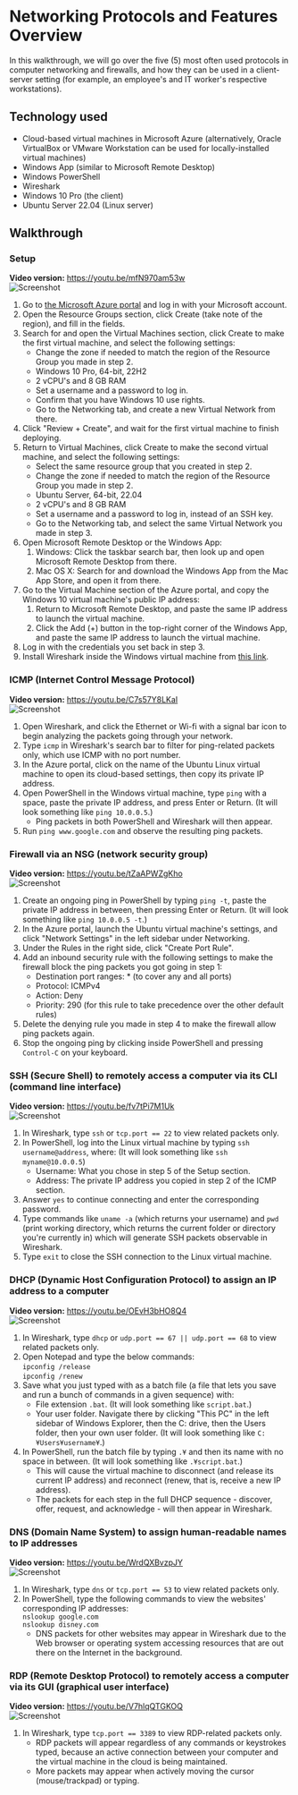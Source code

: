 # Networking Protocols and Features Overview

In this walkthrough, we will go over the five (5) most often used protocols in computer networking and firewalls, and how they can be used in a client-server setting (for example, an employee's and IT worker's respective workstations).

## Technology used

* Cloud-based virtual machines in Microsoft Azure (alternatively, Oracle VirtualBox or VMware Workstation can be used for locally-installed virtual machines)
* Windows App (similar to Microsoft Remote Desktop)
* Windows PowerShell
* Wireshark
* Windows 10 Pro (the client)
* Ubuntu Server 22.04 (Linux server)

## Walkthrough
### Setup
**Video version:** <https://youtu.be/mfN970am53w>  
![Screenshot](https://i.imgur.com/BSz8Y0i.png)  

1. Go to [the Microsoft Azure portal](https://portal.azure.com/) and log in with your Microsoft account.
2. Open the Resource Groups section, click Create (take note of the region), and fill in the fields.
3. Search for and open the Virtual Machines section, click Create to make the first virtual machine, and select the following settings:
	* Change the zone if needed to match the region of the Resource Group you made in step 2.
	* Windows 10 Pro, 64-bit, 22H2
	* 2 vCPU's and 8 GB RAM
	* Set a username and a password to log in.
	* Confirm that you have Windows 10 use rights.
	* Go to the Networking tab, and create a new Virtual Network from there.
4. Click "Review + Create", and wait for the first virtual machine to finish deploying.
5. Return to Virtual Machines, click Create to make the second virtual machine, and select the following settings:
	* Select the same resource group that you created in step 2.
	* Change the zone if needed to match the region of the Resource Group you made in step 2.
	* Ubuntu Server, 64-bit, 22.04
	* 2 vCPU's and 8 GB RAM
	* Set a username and a password to log in, instead of an SSH key.
	* Go to the Networking tab, and select the same Virtual Network you made in step 3.
6. Open Microsoft Remote Desktop or the Windows App:
	1. Windows: Click the taskbar search bar, then look up and open Microsoft Remote Desktop from there.
	2. Mac OS X: Search for and download the Windows App from the Mac App Store, and open it from there.
7. Go to the Virtual Machine section of the Azure portal, and copy the Windows 10 virtual machine's public IP address:
	1. Return to Microsoft Remote Desktop, and paste the same IP address to launch the virtual machine.
	2. Click the Add (+) button in the top-right corner of the Windows App, and paste the same IP address to launch the virtual machine.
8. Log in with the credentials you set back in step 3.
9. Install Wireshark inside the Windows virtual machine from [this link](https://www.wireshark.org/#downloadLink).

### ICMP (Internet Control Message Protocol)
**Video version:** <https://youtu.be/C7s57Y8LKaI>  
![Screenshot](https://i.imgur.com/exlKwSC.png)  

1. Open Wireshark, and click the Ethernet or Wi-fi with a signal bar icon to begin analyzing the packets going through your network.
2. Type `icmp` in Wireshark's search bar to filter for ping-related packets only, which use ICMP with no port number.
3. In the Azure portal, click on the name of the Ubuntu Linux virtual machine to open its cloud-based settings, then copy its private IP address.
4. Open PowerShell in the Windows virtual machine, type `ping` with a space, paste the private IP address, and press Enter or Return. (It will look something like `ping 10.0.0.5`.)
	* Ping packets in both PowerShell and Wireshark will then appear.
5. Run `ping www.google.com` and observe the resulting ping packets.

### Firewall via an NSG (network security group)
**Video version:** <https://youtu.be/tZaAPWZgKho>  
![Screenshot](https://i.imgur.com/eFcrmmn.png)  

1. Create an ongoing ping in PowerShell by typing `ping -t`, paste the private IP address in between, then pressing Enter or Return. (It will look something like `ping 10.0.0.5 -t`.)
2. In the Azure portal, launch the Ubuntu virtual machine's settings, and click "Network Settings" in the left sidebar under Networking.
3. Under the Rules in the right side, click "Create Port Rule".
4. Add an inbound security rule with the following settings to make the firewall block the ping packets you got going in step 1:
	* Destination port ranges: * (to cover any and all ports)
	* Protocol: ICMPv4
	* Action: Deny
	* Priority: 290 (for this rule to take precedence over the other default rules)
5. Delete the denying rule you made in step 4 to make the firewall allow ping packets again.
6. Stop the ongoing ping by clicking inside PowerShell and pressing `Control-C` on your keyboard.

### SSH (Secure Shell) to remotely access a computer via its CLI (command line interface)
**Video version:** <https://youtu.be/fv7tPi7M1Uk>  
![Screenshot](https://i.imgur.com/xWiYLyE.png)  

1. In Wireshark, type `ssh` or `tcp.port == 22` to view related packets only.
2. In PowerShell, log into the Linux virtual machine by typing `ssh username@address`, where: (It will look something like `ssh myname@10.0.0.5`)
	* Username: What you chose in step 5 of the Setup section.
	* Address: The private IP address you copied in step 2 of the ICMP section.
3. Answer `yes` to continue connecting and enter the corresponding password.
4. Type commands like `uname -a` (which returns your username) and `pwd` (print working directory, which returns the current folder or directory you're currently in) which will generate SSH packets observable in Wireshark.
5. Type `exit` to close the SSH connection to the Linux virtual machine.

### DHCP (Dynamic Host Configuration Protocol) to assign an IP address to a computer
**Video version:** <https://youtu.be/OEvH3bHO8Q4>  
![Screenshot](https://i.imgur.com/CHF0gP9.png)  

1. In Wireshark, type `dhcp` or `udp.port == 67 || udp.port == 68` to view related packets only.
2. Open Notepad and type the below commands:  
`ipconfig /release`  
`ipconfig /renew`
3. Save what you just typed with as a batch file (a file that lets you save and run a bunch of commands in a given sequence) with:
	* File extension `.bat`. (It will look something like `script.bat`.)
	* Your user folder. Navigate there by clicking "This PC" in the left sidebar of Windows Explorer, then the C: drive, then the Users folder, then your own user folder. (It will look something like `C:¥Users¥username¥`.)
4. In PowerShell, run the batch file by typing `.¥` and then its name with no space in between. (It will look something like `.¥script.bat`.)
	* This will cause the virtual machine to disconnect (and release its current IP address) and reconnect (renew, that is, receive a new IP address).
	*  The packets for each step in the full DHCP sequence - discover, offer, request, and acknowledge - will then appear in Wireshark.

### DNS (Domain Name System) to assign human-readable names to IP addresses
**Video version:** <https://youtu.be/WrdQXBvzpJY>  
![Screenshot](https://i.imgur.com/0Rfs9R5.png)  

1. In Wireshark, type `dns` or `tcp.port == 53` to view related packets only.
2. In PowerShell, type the following commands to view the websites' corresponding IP addresses:  
`nslookup google.com`  
`nslookup disney.com`
	* DNS packets for other websites may appear in Wireshark due to the Web browser or operating system accessing resources that are out there on the Internet in the background.

### RDP (Remote Desktop Protocol) to remotely access a computer via its GUI (graphical user interface)
**Video version:** <https://youtu.be/V7hlqQTGKOQ>  
![Screenshot](https://i.imgur.com/eSyit5n.png)  

1. In Wireshark, type `tcp.port == 3389` to view RDP-related packets only.
	* RDP packets will appear regardless of any commands or keystrokes typed, because an active connection between your computer and the virtual machine in the cloud is being maintained.
	* More packets may appear when actively moving the cursor (mouse/trackpad) or typing.
